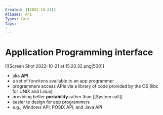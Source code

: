 ```yaml
---
Created: [[2022-10-21]]
Aliases: API
Types: Card
Tags: 
- 
---
```

# Application Programming interface
![[Screen Shot 2022-10-21 at 15.20.32.png|500]]
- aka **API**
- a set of funcitons available to an app programmer
- programmers access APIs via a library of code provided by the OS (libc for UNIX and Linux)
- providing better **portability** rather than [[System call]]
- easier to design for app programmers
- e.g., Windows API, POSIX API, and Java API